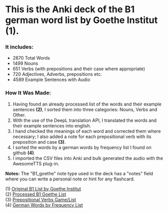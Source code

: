 # This is the Anki deck of the B1 german word list by Goethe Institut **(1)**.

### It includes:

- 2870 Total Words
- 1499 Nouns
- 651 Verbs (with prepositions and their case where appropriate)
- 720 Adjectives, Adverbs, prepositions etc.
- 4589 Example Sentences with Audio

### How It Was Made:

1. Having found an already processed list of the words and their example sentences **(2)**, I sorted them into three categories: Nouns, Verbs and Other.
2. With the use of the DeepL translation API, I translated the words and their example sentences into english.
3. I hand checked the meanings of each word and corrected them where necessary; I also added a note for each prepositional verb with its preposition and case **(3)**.
4. I sorted the words by a german words by frequency list I found on github **(4)**.
5. I imported the CSV files into Anki and bulk generated the audio with the AwesomeTTS plug-in.

**Notes:** The "B1_goethe" note type used in the deck has a "notes" field where you can write a personal note or hint for any flashcard.

(1) [Original B1 List by Goethe Institut](https://www.goethe.de/pro/relaunch/prf/en/Goethe-Zertifikat_B1_Wortliste.pdf)<br>
(2) [Processed B1 Goethe List](https://www.reddit.com/r/German/comments/18fa8r9/goethe_b1_wordlist_as_a_csv_or_html_table)<br>
(3) [Prepositional Verbs Game/List](http://deutsch.ie/german-grammar/german-exercises/german-verbs/game-verbs-with-prepositions)<br>
(4) [German Words by Frequency List](https://github.com/hermitdave/FrequencyWords/blob/master/content/2018/de/de_50k.txt)<br>

